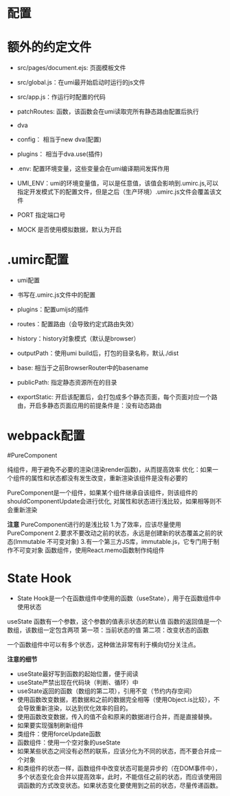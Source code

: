 # 配置
# 额外的约定文件
- src/pages/document.ejs: 页面模板文件
- src/global.js：在umi最开始启动时运行的js文件
- src/app.js：作运行时配置的代码
- patchRoutes: 函数，该函数会在umi读取完所有静态路由配置后执行
- dva
- config： 相当于new dva(配置)
- plugins： 相当于dva.use(插件)


- .env: 配置环境变量，这些变量会在umi编译期间发挥作用
- UMI_ENV：umi的环境变量值，可以是任意值，该值会影响到.umirc.js,可以 指定开发模式下的配置文件，但是之后（生产环境）.umirc.js文件会覆盖该文件
- PORT    指定端口号
- MOCK    是否使用模拟数据，默认为开启


# .umirc配置
- umi配置
- 书写在.umirc.js文件中的配置

- plugins：配置umijs的插件
- routes：配置路由（会导致约定式路由失效）
- history：history对象模式（默认是browser）
- outputPath：使用umi build后，打包的目录名称，默认./dist
- base: 相当于之前BrowserRouter中的basename
- publicPath: 指定静态资源所在的目录
- exportStatic: 开启该配置后，会打包成多个静态页面，每个页面对应一个路由，开启多静态页面应用的前提条件是：没有动态路由
# webpack配置

#PureComponent

纯组件，用于避免不必要的渲染(渲染render函数)，从而提高效率
优化：如果一个组件的属性和状态都没有发生改变，重新渲染该组件是没有必要的

PureComponent是一个组件，如果某个组件继承自该组件，则该组件的shouldComponentUpdate会进行优化,
对属性和状态进行浅比较，如果相等则不会重新渲染

**注意**
PureComponent进行的是浅比较
1.为了效率，应该尽量使用PureComponent
2.要求不要改动之前的状态，永远是创建新的状态覆盖之前的状态(Immutable 不可变对象)
3.有一个第三方JS库，immutable.js，它专门用于制作不可变对象
函数组件，使用React.memo函数制作纯组件


# State Hook
- State Hook是一个在函数组件中使用的函数（useState），用于在函数组件中使用状态

useState
函数有一个参数，这个参数的值表示状态的默认值
函数的返回值是一个数组，该数组一定包含两项
第一项：当前状态的值
第二项：改变状态的函数

一个函数组件中可以有多个状态，这种做法非常有利于横向切分关注点。

**注意的细节**
- useState最好写到函数的起始位置，便于阅读
- useState严禁出现在代码块（判断、循环）中
- useState返回的函数（数组的第二项），引用不变（节约内存空间）
- 使用函数改变数据，若数据和之前的数据完全相等（使用Object.is比较），不会导致重新渲染，以达到优化效率的目的。
- 使用函数改变数据，传入的值不会和原来的数据进行合并，而是直接替换。
- 如果要实现强制刷新组件
- 类组件：使用forceUpdate函数
- 函数组件：使用一个空对象的useState
- 如果某些状态之间没有必然的联系，应该分化为不同的状态，而不要合并成一个对象
- 和类组件的状态一样，函数组件中改变状态可能是异步的（在DOM事件中），多个状态变化会合并以提高效率，此时，不能信任之前的状态，而应该使用回调函数的方式改变状态。如果状态变化要使用到之前的状态，尽量传递函数。
